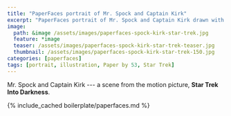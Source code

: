 ```yaml
---
title: "PaperFaces portrait of Mr. Spock and Captain Kirk"
excerpt: "PaperFaces portrait of Mr. Spock and Captain Kirk drawn with Paper by 53 on an iPad."
image: 
  path: &image /assets/images/paperfaces-spock-kirk-star-trek.jpg 
  feature: *image
  teaser: /assets/images/paperfaces-spock-kirk-star-trek-teaser.jpg
  thumbnail: /assets/images/paperfaces-spock-kirk-star-trek-150.jpg
categories: [paperfaces]
tags: [portrait, illustration, Paper by 53, Star Trek]
---
```


Mr. Spock and Captain Kirk --- a scene from the motion picture, **Star Trek Into Darkness**.

{% include_cached boilerplate/paperfaces.md %}
